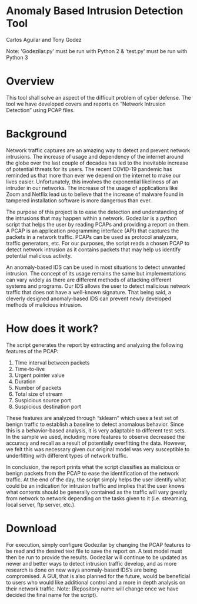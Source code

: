 # Anomaly Based Intrusion Detection Tool
Carlos Aguilar and Tony Godez

Note: 'Godezilar.py' must be run with Python 2 & 'test.py' must be run with Python 3

# Overview
  This tool shall solve an aspect of the difficult problem of cyber defense.
The tool we have developed covers and reports on “Network Intrusion Detection” using PCAP files.

# Background
  Network traffic captures are an amazing way to detect and prevent network
intrusions. The increase of usage and dependency of the internet around the globe over
the last couple of decades has led to the inevitable increase of potential threats for its
users. The recent COVID-19 pandemic has reminded us that more than ever we
depend on the internet to make our lives easier. Unfortunately, this involves the
exponential likeliness of an intruder in our networks. The increase of the usage of
applications like Zoom and Netflix lead us to believe that the increase of malware found
in tampered installation software is more dangerous than ever.
 
  The purpose of this project is to ease the detection and understanding of the
intrusions that may happen within a network. Godezilar is a python script that helps the
user by reading PCAPs and providing a report on them. A PCAP is an application
programming interface (API) that captures the packets in a network traffic. PCAPs can
be used as protocol analyzers, traffic generators, etc. For our purposes, the script reads
a chosen PCAP to detect network intrusion as it contains packets that may help us
identify potential malicious activity.
  
  An anomaly-based IDS can be used in most situations to detect unwanted
intrusion. The concept of its usage remains the same but implementations can vary
widely as there are different methods of attacking different systems and programs. Our
IDS allows the user to detect malicious network traffic that does not have a well-known
signature. That being said, a cleverly designed anomaly-based IDS can prevent newly
developed methods of malicious intrusion.

# How does it work?
  The script generates the report by extracting and analyzing the following features
of the PCAP:
1. TIme interval between packets
2. Time-to-live
3. Urgent pointer value
4. Duration
5. Number of packets
6. Total size of stream
7. Suspicious source port
8. Suspicious destination port

These features are analyzed through “sklearn” which uses a test set of benign
traffic to establish a baseline to detect anomalous behavior. Since this is a
behavior-based analysis, it is very adaptable to different test sets. In the sample we
used, including more features to observe decreased the accuracy and recall as a result
of potentially overfitting the data. However, we felt this was necessary given our original
model was very susceptible to underfitting with different types of network traffic.
  
  In conclusion, the report prints what the script classifies as malicious or benign
packets from the PCAP to ease the identification of the network traffic. At the end of the
day, the script simply helps the user identify what could be an indication for intrusion
traffic and implies that the user knows what contents should be generally contained as
the traffic will vary greatly from network to network depending on the tasks given to it
(i.e. streaming, local server, ftp server, etc.).

# Download
For execution, simply configure Godezilar by changing the PCAP features to be
read and the desired text file to save the report on. A test model must then be run to
provide the results. Godezilar will continue to be updated as newer and better ways to
detect intrusion traffic develop, and as more research is done on new ways
anomaly-based IDS’s are being compromised. A GUI, that is also planned for the future,
would be beneficial to users who would like additional control and a more in depth
analysis on their network traffic.
Note: (Repository name will change once we have decided the final name for the script).

